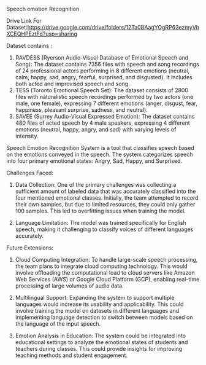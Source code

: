 Speech emotion Recognition

Drive Link For Dataset:https://drive.google.com/drive/folders/12Ta0BAagYOgRP63ezmyVhXCEQHPEztFd?usp=sharing

Dataset contains :

1. RAVDESS (Ryerson Audio-Visual Database of Emotional Speech and Song):
The dataset contains 7356 files with speech and song recordings of 24 professional actors performing in 8 different emotions (neutral, calm, happy, sad, angry, fearful, surprised, and disgusted). It includes both acted and improvised speech and song.
2. TESS (Toronto Emotional Speech Set):
The dataset consists of 2800 files with naturalistic speech recordings performed by two actors (one male, one female), expressing 7 different emotions (anger, disgust, fear, happiness, pleasant surprise, sadness, and neutral).
3. SAVEE (Surrey Audio-Visual Expressed Emotion):
The dataset contains 480 files of acted speech by 4 male speakers, expressing 4 different emotions (neutral, happy, angry, and sad) with varying levels of intensity.

Speech Emotion Recognition System is a tool that classifies speech based on the emotions conveyed in the speech. The system categorizes speech into four primary emotional states: Angry, Sad, Happy, and Surprised.

Challenges Faced:

1) Data Collection: One of the primary challenges was collecting a sufficient amount of labeled data that was accurately classified into the four mentioned emotional classes. Initially, the team attempted to record their own samples, but due to limited resources, they could only gather 100 samples. This led to overfitting issues when training the model.

2) Language Limitation: The model was trained specifically for English speech, making it challenging to classify voices of different languages accurately.

Future Extensions:

1) Cloud Computing Integration: To handle large-scale speech processing, the team plans to integrate cloud computing technology. This would involve offloading the computational load to cloud servers like Amazon Web Services (AWS) or Google Cloud Platform (GCP), enabling real-time processing of large volumes of audio data.

2) Multilingual Support: Expanding the system to support multiple languages would increase its usability and applicability. This could involve training the model on datasets in different languages and implementing language detection to switch between models based on the language of the input speech.

3) Emotion Analysis in Education: The system could be integrated into educational settings to analyze the emotional states of students and teachers during classes. This could provide insights for improving teaching methods and student engagement.

